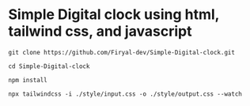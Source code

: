 # Simple Digital clock using html, tailwind css, and javascript

``
git clone https://github.com/Firyal-dev/Simple-Digital-clock.git 
``

``
cd Simple-Digital-clock
``

``
npm install
``

``
npx tailwindcss -i ./style/input.css -o ./style/output.css --watch
``
